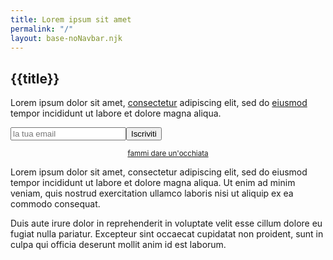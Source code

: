```yaml
---
title: Lorem ipsum sit amet
permalink: "/"
layout: base-noNavbar.njk
---
```

<article>

<h1>{{title}}</h1>

Lorem ipsum dolor sit amet, [consectetur]() adipiscing elit, sed do [eiusmod]() tempor incididunt ut labore et dolore magna aliqua.

<form class="newsletter-subscription">
<div style="display:flex; flex-direction: row">
<input type="email" name="email" placeholder="la tua email"/>
<button type="submit">Iscriviti</button>
</div>
</form>

<center>
<small>
<a class="angle" href="">
fammi dare un'occhiata</a></small>
</center>


</article>

<article>

Lorem ipsum dolor sit amet, consectetur adipiscing elit, sed do eiusmod tempor incididunt ut labore et dolore magna aliqua. Ut enim ad minim veniam, quis nostrud exercitation ullamco laboris nisi ut aliquip ex ea commodo consequat. 

Duis aute irure dolor in reprehenderit in voluptate velit esse cillum dolore eu fugiat nulla pariatur. Excepteur sint occaecat cupidatat non proident, sunt in culpa qui officia deserunt mollit anim id est laborum.

</article>


<script>
let formElem = document.querySelector(".newsletter-subscription")

formElem.addEventListener("submit", function(e) {
        e.preventDefault()

        let formData = new FormData(formElem)

        let payload = JSON.stringify(Object.fromEntries(formData))

        console.log(payload)
        fetch(
                "/.netlify/functions/newsletter-subscription",
                {
method: "POST",
body: payload,
headers: {'Content-Type': 'application/json;charset=utf-8'}
}
)
        .then(resp => {
            console.log(resp)
            })


        })
</script>
